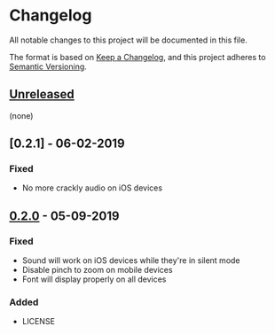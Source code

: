 # Changelog

All notable changes to this project will be documented in this file.

The format is based on [Keep a Changelog](https://keepachangelog.com/en/1.0.0/),
and this project adheres to [Semantic Versioning](https://semver.org/spec/v2.0.0.html).

## [Unreleased]

(none)

## [0.2.1] - 06-02-2019

### Fixed

- No more crackly audio on iOS devices

## [0.2.0] - 05-09-2019

### Fixed

- Sound will work on iOS devices while they're in silent mode
- Disable pinch to zoom on mobile devices
- Font will display properly on all devices

### Added

- LICENSE

[unreleased]: https://github.com/generative-music/blossom/compare/v0.2.0...HEAD
[0.2.0]: https://github.com/generative-music/blossom/compare/v0.1.0...v0.2.0
